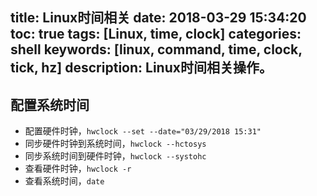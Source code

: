 title: Linux时间相关
date: 2018-03-29 15:34:20
toc: true
tags: [Linux, time, clock]
categories: shell
keywords: [linux, command, time, clock, tick, hz]
description: Linux时间相关操作。
---

## 配置系统时间

* 配置硬件时钟，`hwclock --set --date="03/29/2018 15:31"`
* 同步硬件时钟到系统时间，`hwclock --hctosys`
* 同步系统时间到硬件时钟，`hwclock --systohc`
* 查看硬件时钟，`hwclock -r`
* 查看系统时间，`date`

